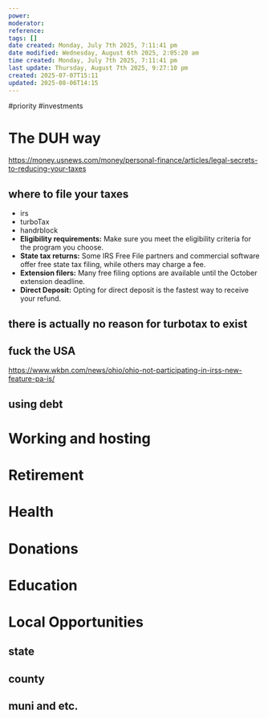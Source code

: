 ```yaml
---
power: 
moderator: 
reference: 
tags: []
date created: Monday, July 7th 2025, 7:11:41 pm
date modified: Wednesday, August 6th 2025, 2:05:20 am
time created: Monday, July 7th 2025, 7:11:41 pm
last update: Thursday, August 7th 2025, 9:27:10 pm
created: 2025-07-07T15:11
updated: 2025-08-06T14:15
---
```

#priority #investments 

# The DUH way

https://money.usnews.com/money/personal-finance/articles/legal-secrets-to-reducing-your-taxes

## where to file your taxes
- irs
- turboTax
- handrblock
- **Eligibility requirements:** Make sure you meet the eligibility criteria for the program you choose.
- **State tax returns:** Some IRS Free File partners and commercial software offer free state tax filing, while others may charge a fee.
- **Extension filers:** Many free filing options are available until the October extension deadline.
- **Direct Deposit:** Opting for direct deposit is the fastest way to receive your refund.

## there is actually no reason for turbotax to exist

## fuck the USA
https://www.wkbn.com/news/ohio/ohio-not-participating-in-irss-new-feature-pa-is/

## using debt

# Working and hosting


# Retirement

# Health

# Donations

# Education

# Local Opportunities

## state
## county
## muni and etc.